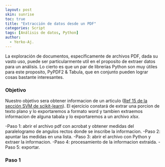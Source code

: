 ```yaml
---
layout: post
skin: sunrise
toc: true
title: "Extracción de datos desde un PDF"
categories: Script
tags: [Análisis de datos, Python]
author:
  - Yerko-Aj.
---
```


La exploración de documentos, específicamente de archivos PDF, dada su vasto uso, puede ser particularmente util en el proposito de extraer datos para un análisis. Lo cierto es que un par de librerías Python son muy útiles para este proposito, PyPDF2 & Tabula, que en conjunto pueden lograr cosas bastante interesantes.

### Objetivo
Nuestro objetivo sera obtener informacion de un articulo ([Ref 15 de la sección SVM de scikit-learn](https://scikit-learn.org/stable/modules/svm.html#mathematical-formulation)). El ejercicio constará de extrar una porcion de texto plano y lo exportaremos a formato word y tambien extraemos informacion de alguna tabala y lo exportaremos a un archivo *xlsx*. <br>

-Paso 1: abrir el archivo pdf con acrobat y obtener medidas del paralelogramo de angulos rectos donde se inscribe la informacion.
-Paso 2: apuntar las medidas en una lista.
-Paso 3: abrir el archivo con Python y extraer la informacion.
-Paso 4: procesamiento de la informacion extraida.
-Paso 5: exportar.

### Paso 1
